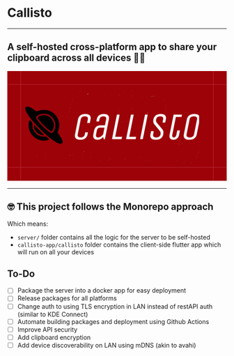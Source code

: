 # Callisto

---

## A self-hosted cross-platform app to share your clipboard across all devices ✍🏽

![Callisto Logo](./callisto-gh.png "Callisto Logo")

---

## 🤓 This project follows the Monorepo approach

Which means:

- `server/` folder contains all the logic for the server to be self-hosted
- `callisto-app/callisto` folder contains the client-side flutter app which will run on all your devices

## To-Do

- [ ] Package the server into a docker app for easy deployment
- [ ] Release packages for all platforms
- [ ] Change auth to using TLS encryption in LAN instead of restAPI auth (similar to KDE Connect)
- [ ] Automate building packages and deployment using Github Actions
- [ ] Improve API security
- [ ] Add clipboard encryption
- [ ] Add device discoverability on LAN using mDNS (akin to avahi)
